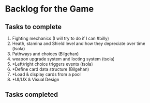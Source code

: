# Backlog for the Game

## Tasks to complete
1) Fighting mechanics (I will try to do if I can #billy)
2) Heath, stamina and Shield level and how they depreciate over time (tsola)
3) Pathways and choices (Bilgehan)
4) weapon upgrade system and looting system (tsola)
5) *Left/right choice triggers events (tsola)
6) *Define card data structure (Bilgehan)
7) *Load & display cards from a pool
8) *UI/UX & Visual Design



## Tasks completed
